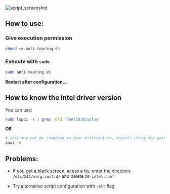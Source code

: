 
![script_screenshot](https://github.com/NettoNE/X11-anti-tearing/assets/93299326/3b9ff79f-4187-48f6-91fa-3de82cde5efe)


## How to use:

### Give execution permission
```bash 
chmod +x anti-tearing.sh
```

### Execute with `sudo`
```bash
sudo anti-tearing.sh
```

**Restart after configuration...**

## How to know the intel driver version

You can use: 

```bash
sudo lspci -k | grep -EA3 'VGA|3D|Display'
```

**OR**

```bash 
# inxi may not be standard on your distribution, install using the package manager
inxi -G
``` 

## Problems:

* If you get a black screen, acess a [tty](https://www.howtogeek.com/428174/what-is-a-tty-on-linux-and-how-to-use-the-tty-command/#accessing-a-tty), enter the directory ```/etc/X11/xorg.conf.d/``` and delete ```20-intel.conf```

* Try alternative script configuration with ```-alt``` flag
